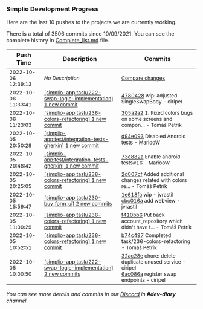 
### Simplio Development Progress

Here are the last 10 pushes to the projects we are currently working.

There is a total of 3506 commits since 10/09/2021. You can see the complete history in
 [Complete_list.md](Complete_list.md) file.

| Push Time | Description | Commits |
| --- | --- | --- |
| <sub>2022-10-06 12:39:13</sub> | <sub>_No Description_</sub> | <sub>[Compare changes](https://github.com/SimplioOfficial/simplio-app/compare/cbc016ab7c8b...d8167627d2f9)</sub> |
| <sub>2022-10-06 11:33:41</sub> | <sub>[[simplio-app:task/222\-swap\-logic\-implementation] 1 new commit](https://github.com/SimplioOfficial/simplio-app/commit/47804280bb181b510f157a20a8cddf5417cf192e)</sub> | <sub>[4780428](https://github.com/SimplioOfficial/simplio-app/commit/47804280bb181b510f157a20a8cddf5417cf192e) wip: adjusted SingleSwapBody - ciripel</sub> |
| <sub>2022-10-06 11:23:03</sub> | <sub>[[simplio-app:task/236\-colors\-refactoring] 1 new commit](https://github.com/SimplioOfficial/simplio-app/commit/305a2a2cdae55654fe8c4d9c899ca2b9f2fe97e1)</sub> | <sub>[305a2a2](https://github.com/SimplioOfficial/simplio-app/commit/305a2a2cdae55654fe8c4d9c899ca2b9f2fe97e1) 1. Fixed colors bugs on some screens and compon... - Tomáš Petrík</sub> |
| <sub>2022-10-05 20:50:28</sub> | <sub>[[simplio-app:test/integration\-tests\-gherkin] 1 new commit](https://github.com/SimplioOfficial/simplio-app/commit/d94e093b9061e93c357163d25ce33e16b3e964bc)</sub> | <sub>[d94e093](https://github.com/SimplioOfficial/simplio-app/commit/d94e093b9061e93c357163d25ce33e16b3e964bc) Disabled Android tests - MariooW</sub> |
| <sub>2022-10-05 20:48:42</sub> | <sub>[[simplio-app:test/integration\-tests\-gherkin] 1 new commit](https://github.com/SimplioOfficial/simplio-app/commit/73c882a9d5a5bd74c40813d6bdbb38461401726f)</sub> | <sub>[73c882a](https://github.com/SimplioOfficial/simplio-app/commit/73c882a9d5a5bd74c40813d6bdbb38461401726f) Enable android tests#16 - MariooW</sub> |
| <sub>2022-10-05 20:25:05</sub> | <sub>[[simplio-app:task/236\-colors\-refactoring] 1 new commit](https://github.com/SimplioOfficial/simplio-app/commit/2d007cf5ae5c97cec79d6c924d85a315ccdbbcd6)</sub> | <sub>[2d007cf](https://github.com/SimplioOfficial/simplio-app/commit/2d007cf5ae5c97cec79d6c924d85a315ccdbbcd6) Added additional changes related with colors re... - Tomáš Petrík</sub> |
| <sub>2022-10-05 15:59:47</sub> | <sub>[[simplio-app:task/230\-buy\_form\_ui] 2 new commits](https://github.com/SimplioOfficial/simplio-app/compare/5deb5a06a92c...cbc016ab7c8b)</sub> | <sub>[1e618fa](https://github.com/SimplioOfficial/simplio-app/commit/1e618fad889d8079379ee45fe0f30082b8962af9) wip - jvrastil<br>[cbc016a](https://github.com/SimplioOfficial/simplio-app/commit/cbc016ab7c8b58e10c75b03102da5ad7936a69fc) add webview - jvrastil</sub> |
| <sub>2022-10-05 11:00:29</sub> | <sub>[[simplio-app:task/236\-colors\-refactoring] 1 new commit](https://github.com/SimplioOfficial/simplio-app/commit/f410bb6fa89b5308e0de48ac867ec6f2833eecf3)</sub> | <sub>[f410bb6](https://github.com/SimplioOfficial/simplio-app/commit/f410bb6fa89b5308e0de48ac867ec6f2833eecf3) Put back account_repository which didn't have t... - Tomáš Petrík</sub> |
| <sub>2022-10-05 10:52:51</sub> | <sub>[[simplio-app:task/236\-colors\-refactoring] 1 new commit](https://github.com/SimplioOfficial/simplio-app/commit/b74c497c8195b3ef4ef1fedc802e6691c874191c)</sub> | <sub>[b74c497](https://github.com/SimplioOfficial/simplio-app/commit/b74c497c8195b3ef4ef1fedc802e6691c874191c) Completed task/236-colors-refactoring - Tomáš Petrík</sub> |
| <sub>2022-10-05 10:00:50</sub> | <sub>[[simplio-app:task/222\-swap\-logic\-implementation] 2 new commits](https://github.com/SimplioOfficial/simplio-app/compare/0275614f5f3d...6ac086a56f02)</sub> | <sub>[32ac28e](https://github.com/SimplioOfficial/simplio-app/commit/32ac28e2eb6ea0113da5613beb3887c2a953afe4) chore: delete duplicate unused service - ciripel<br>[6ac086a](https://github.com/SimplioOfficial/simplio-app/commit/6ac086a56f02b88e06aa69eb3269a18d2339493a) register swap endpoints - ciripel</sub> |

_You can see more details and commits in our [Discord](https://discord.gg/aKhjuwZmdP) in **#dev-diary** channel._
